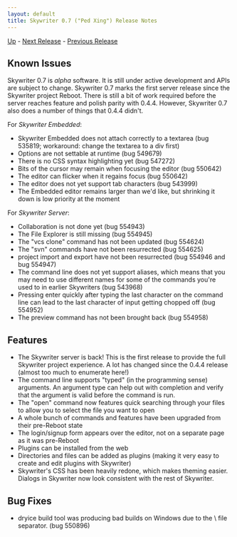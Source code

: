 ```yaml
---
layout: default
title: Skywriter 0.7 ("Ped Xing") Release Notes
---
```


[Up](index.html) - [Next Release](notes071.html) - [Previous Release](notes063.html)

Known Issues
------------

Skywriter 0.7 is *alpha* software. It is still under active development
and APIs are subject to change. Skywriter 0.7 marks the first server release
since the Skywriter project Reboot. There is still a bit of work required
before the server reaches feature and polish parity with 0.4.4. However, Skywriter
0.7 also does a number of things that 0.4.4 didn't.

For *Skywriter Embedded*:

* Skywriter Embedded does not attach correctly to a textarea (bug 535819;
  workaround: change the textarea to a div first)
* Options are not settable at runtime (bug 549679)
* There is no CSS syntax highlighting yet (bug 547272)
* Bits of the cursor may remain when focusing the editor (bug 550642)
* The editor can flicker when it regains focus (bug 550642)
* The editor does not yet support tab characters (bug 543999)
* The Embedded editor remains larger than we'd like, but shrinking
  it down is low priority at the moment

For *Skywriter Server*:

* Collaboration is not done yet (bug 554943)
* The File Explorer is still missing (bug 554945)
* The "vcs clone" command has not been updated (bug 554624)
* The "svn" commands have not been resurrected (bug 554625)
* project import and export have not been resurrected (bug 554946 and 
  bug 554947)
* The command line does not yet support aliases, which means that you may
  need to use different names for some of the commands you're used to
  in earlier Skywriters (bug 543968)
* Pressing enter quickly after typing the last character on the command
  line can lead to the last character of input getting chopped off
  (bug 554952)
* The preview command has not been brought back (bug 554958)

Features
--------

* The Skywriter server is back! This is the first release to provide the
  full Skywriter project experience. A lot has changed since the 0.4.4
  release (almost too much to enumerate here!)
* The command line supports "typed" (in the programming sense) arguments.
  An argument type can help out with completion and verify that the
  argument is valid before the command is run.
* The "open" command now features quick searching through your files to
  allow you to select the file you want to open
* A whole bunch of commands and features have been upgraded from their
  pre-Reboot state
* The login/signup form appears over the editor, not on a separate page
  as it was pre-Reboot
* Plugins can be installed from the web
* Directories and files can be added as plugins (making it very easy to
  create and edit plugins with Skywriter)
* Skywriter's CSS has been heavily redone, which makes theming easier. Dialogs
  in Skywriter now look consistent with the rest of Skywriter.

Bug Fixes
---------

* dryice build tool was producing bad builds on Windows due to the \ file
  separator. (bug 550896)
